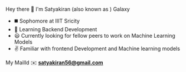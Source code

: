 <!--
**galaxey56/galaxey56** is a ✨ _special_ ✨ repository because its `README.md` (this file) appears on your GitHub profile.

Here are some ideas to get you started:
-->
  Hey there 👋 I'm Satyakiran (also known as ) Galaxy
- ◼️ Sophomore at IIIT Sricity
- 🌱 Learning Backend Development
- 😃 Currently looking for fellow peers to work on Machine Learning Models
- :v: Familiar with frontend Development and Machine learning models

My MailId️ ✉️ **satyakiran56@gmail.com**
